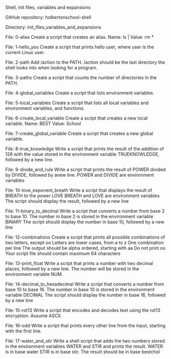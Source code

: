 Shell, init files, variables and expansions

GitHub repository: holbertonschool-shell

Directory: init_files_variables_and_expansions

File: 0-alias
Create a script that creates an alias. Name: ls | Value: rm *

File: 1-hello_you
Create a script that prints hello user, where user is the current Linux user.

File: 2-path
Add /action to the PATH. /action should be the last directory the shell looks into when looking for a program.

File: 3-paths
Create a script that counts the number of directories in the PATH.

File: 4-global_variables
Create a script that lists environment variables.

File: 5-local_variables
Create a script that lists all local variables and environment variables, and functions.

File: 6-create_local_variable
Create a script that creates a new local variable.
Name: BEST
Value: School

File: 7-create_global_variable
Create a script that creates a new global variable.

File: 8-true_knowledge
Write a script that prints the result of the addition of 128 with the value stored in the environment variable TRUEKNOWLEDGE, followed by a new line.

File: 9-divide_and_rule
Write a script that prints the result of POWER divided by DIVIDE, followed by anew line. POWER and DIVIDE are environment variables

File: 10-love_exponent_breath
Write a script that displays the result of BREATH to the power LOVE
BREATH and LOVE are environment variables
The script should display the result, followed by a new line

File: 11-binary_to_decimal
Write a script that converts a number from base 2 to base 10.
The number in base 2 is stored in the environment variable BINARY
The script should display the number in base 10, followed by a new line

File: 12-combinations
Create a script that prints all possible combinations of two letters, except oo
Letters are lower cases, from a to z
One combination per line
The output should be alpha ordered, starting with aa
Do not print oo
Your script file should contain maximum 64 characters

File: 13-print_float
Write a script that prints a number with two decimal places, followed by a new line.
The number will be stored in the environment variable NUM.

File: 14-decimal_to_hexadecimal
Write a script that converts a number from base 10 to base 16.
The number in base 10 is stored in the environment variable DECIMAL
The script should display the number in base 16, followed by a new line

File: 15-rot13
Write a script that encodes and decodes text using the rot13 encryption. Assume ASCII.

File: 16-odd
Write a script that prints every other line from the input, starting with the first line.

File: 17-water_and_stir
Write a shell script that adds the two numbers stored in the environment variables WATER and STIR and prints the result.
WATER is in base water
STIR is in base stir.
The result should be in base bestchol